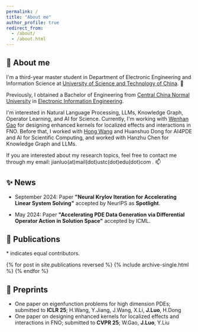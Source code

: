 ```yaml
---
permalink: /
title: "About me"
author_profile: true
redirect_from: 
  - /about/
  - /about.html
---
```


## 🤔 About me
I'm a third-year master student in Department of Electronic Engineering and Information Science at [University of Science and Technology of China](https://en.ustc.edu.cn/). 📕

Previously, I obtained a Bachelor of Engineering from [Central China Normal University](https://english.ccnu.edu.cn/) in [Electronic Information Engineering](https://physics.ccnu.edu.cn/English.htm).

I'm interested in Natural Language Processing, LLMs, Knowledge Graph, Operator Learning, and AI for Science. Currently, I'm working with [Wenhan Gao](https://wenhangao21.github.io/) for designing enhanced kernels for localized effects and interactions in FNO. Before that, I worked with [Hong Wang](https://wanghong1700.github.io/) and Huanshuo Dong for AI4PDE and AI for Scientific Computing, and worked with Hanzhu Chen for Knowledge Graph and LLMs.

If you are interested about my research topics, feel free to contact me through my email: jianluo(at)mail(dot)ustc(dot)edu(dot)com . 📫


## ✨ News 

* September 2024: Paper **"Neural Krylov Iteration for Accelerating Linear System Solving"** accepted by NeurIPS as **Spotlight**.

* May 2024: Paper **"Accelerating PDE Data Generation via Differential Operator Action in Solution Space"** accepted by ICML.

## 🎉 Publications 

\* indicates equal contributors.

{% for post in site.publications reversed %}
  {% include archive-single.html %}
{% endfor %}


## 🍳 Preprints
* One paper on eigenfunction problems for high dimension PDEs; submitted to **ICLR 25**; H.Wang, Y.Jiang, J.Wang, X.Li, **J.Luo**, H.Dong
* One paper on designing enhanced kernels for localized effects and interactions in FNO; submitted to **CVPR 25**; W.Gao, **J.Luo**, Y.Liu
